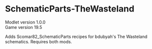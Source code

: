 # SchematicParts-TheWasteland
Modlet version 1.0.0  
Game version 19.5

Adds Scomar82_SchematicParts recipes for bdubyah's The Wasteland schematics.  Requires both mods.
